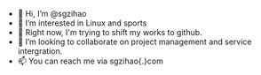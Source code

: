 - 👋 Hi, I’m @sgzihao
- 👀 I’m interested in Linux and sports
- 🌱 Right now, I'm trying to shift my works to github.
- 💞️ I’m looking to collaborate on project management and service intergration.
- 📫 You can reach me via sgzihao{.}com

<!---
sgzihao/sgzihao is a ✨ special ✨ repository because its `README.md` (this file) appears on your GitHub profile.
You can click the Preview link to take a look at your changes.
--->
